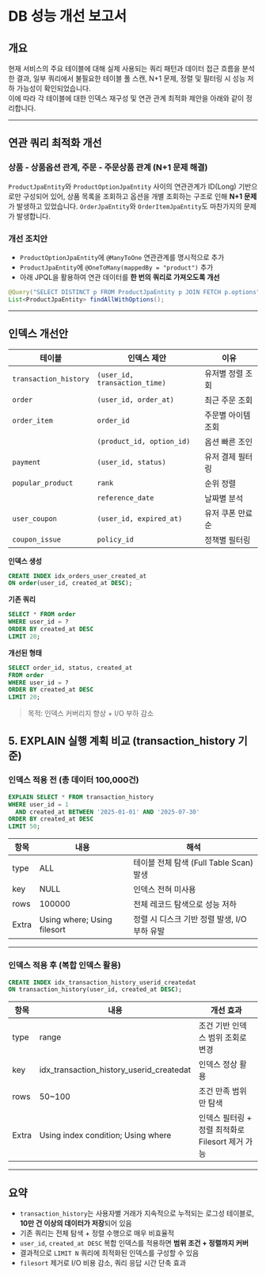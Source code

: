 # DB 성능 개선 보고서

## 개요

현재 서비스의 주요 테이블에 대해 실제 사용되는 쿼리 패턴과 데이터 접근 흐름을 분석한 결과, 일부 쿼리에서 불필요한 테이블 풀 스캔, N+1 문제, 정렬 및 필터링 시 성능 저하 가능성이 확인되었습니다.  
이에 따라 각 테이블에 대한 인덱스 재구성 및 연관 관계 최적화 제안을 아래와 같이 정리합니다.

---

## 연관 쿼리 최적화 개선

### 상품 - 상품옵션 관계, 주문 - 주문상품 관계 (N+1 문제 해결)

`ProductJpaEntity`와 `ProductOptionJpaEntity` 사이의 연관관계가 ID(Long) 기반으로만 구성되어 있어, 상품 목록을 조회하고 옵션을 개별 조회하는 구조로 인해 **N+1 문제**가 발생하고 있었습니다.
`OrderJpaEntity`와 `OrderItemJpaEntity`도 마찬가지의 문제가 발생합니다.


### 개선 조치안

- `ProductOptionJpaEntity`에 `@ManyToOne` 연관관계를 명시적으로 추가
- `ProductJpaEntity`에 `@OneToMany(mappedBy = "product")` 추가
- 아래 JPQL을 활용하여 연관 데이터를 **한 번의 쿼리로 가져오도록 개선**

```java
@Query("SELECT DISTINCT p FROM ProductJpaEntity p JOIN FETCH p.options")
List<ProductJpaEntity> findAllWithOptions();
```

---

## 인덱스 개선안
| 테이블                   | 인덱스 제안                      | 이유         |
| --------------------- | --------------------------- | ---------- |
| `transaction_history` | `(user_id, transaction_time)` | 유저별 정렬 조회  |
| `order`               | `(user_id, order_at)`       | 최근 주문 조회   |
| `order_item`          | `order_id`                  | 주문별 아이템 조회 |
|                       | `(product_id, option_id)`   | 옵션 빠른 조인   |
| `payment`             | `(user_id, status)`         | 유저 결제 필터링  |
| `popular_product`     | `rank`                      | 순위 정렬      |
|                       | `reference_date`            | 날짜별 분석     |
| `user_coupon`         | `(user_id, expired_at)`     | 유저 쿠폰 만료순  |
| `coupon_issue`        | `policy_id`                 | 정책별 필터링    |

**인덱스 생성**
```sql
CREATE INDEX idx_orders_user_created_at 
ON order(user_id, created_at DESC);
```

**기존 쿼리**
```sql
SELECT * FROM order
WHERE user_id = ?
ORDER BY created_at DESC
LIMIT 20;
```

**개선된 형태**
```sql
SELECT order_id, status, created_at
FROM order
WHERE user_id = ?
ORDER BY created_at DESC
LIMIT 20;
```

>목적: 인덱스 커버리지 향상 + I/O 부하 감소

## 5. EXPLAIN 실행 계획 비교 (transaction_history 기준)

### 인덱스 적용 전 (총 데이터 100,000건)
```sql
EXPLAIN SELECT * FROM transaction_history
WHERE user_id = 1
  AND created_at BETWEEN '2025-01-01' AND '2025-07-30'
ORDER BY created_at DESC
LIMIT 50;
```

| 항목 | 내용 | 해석 |
|------|------|------|
| type | ALL | 테이블 전체 탐색 (Full Table Scan) 발생 |
| key | NULL | 인덱스 전혀 미사용 |
| rows | 100000 | 전체 레코드 탐색으로 성능 저하 |
| Extra | Using where; Using filesort | 정렬 시 디스크 기반 정렬 발생, I/O 부하 유발 |

---

###  인덱스 적용 후 (복합 인덱스 활용)
```sql
CREATE INDEX idx_transaction_history_userid_createdat
ON transaction_history(user_id, created_at DESC);
```

| 항목 | 내용 | 개선 효과 |
|------|------|------------|
| type | range | 조건 기반 인덱스 범위 조회로 변경 |
| key | idx_transaction_history_userid_createdat | 인덱스 정상 활용 |
| rows | 50~100 | 조건 만족 범위만 탐색 |
| Extra | Using index condition; Using where | 인덱스 필터링 + 정렬 최적화로 Filesort 제거 가능 |

---

##  요약

- `transaction_history`는 사용자별 거래가 지속적으로 누적되는 로그성 테이블로, **10만 건 이상의 데이터가 저장**되어 있음
- 기존 쿼리는 전체 탐색 + 정렬 수행으로 매우 비효율적
- `user_id`, `created_at DESC` 복합 인덱스를 적용하면 **범위 조건 + 정렬까지 커버**
- 결과적으로 `LIMIT N` 쿼리에 최적화된 인덱스를 구성할 수 있음
- `filesort` 제거로 I/O 비용 감소, 쿼리 응답 시간 단축 효과




